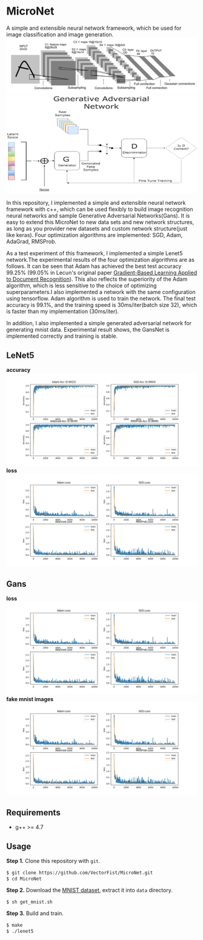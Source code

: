 # MicroNet
A simple and extensible neural network framework, which be used for image classification and image generation.
![lenet5](figures/lenet5.png)
![gans](figures/gans.png)

In this repository, I implemented a simple and extensible neural network framework with c++, which can be used flexibly to build image recognition neural networks and sample Generative Adversarial Networks(Gans). It is easy to extend this MicroNet to new data sets and new network structures, as long as you provider new datasets and custom network structure(just like keras). Four optimization algorithms are implemented: SGD, Adam, AdaGrad, RMSProb. 

As a test experiment of this framework, I implemented a simple Lenet5 network.The experimental results of the four optimization algorithms are as follows. It can be seen that Adam has achieved the best test accuracy 99.25% (99.05% in Lecun's original paper [Gradient-Based Learning Applied to Document Recognition](http://yann.lecun.com/exdb/publis/pdf/lecun-98.pdf)). This also reflects the superiority of the Adam algorithm, which is less sensitive to the choice of optimizing superparameters.I also implemented a network with the same configuration using tensorflow. Adam algorithm is used to train the network. The final test accuracy is 99.1%, and the training speed is 30ms/iter(batch size 32), which is faster than my implementation (30ms/iter).

In addition, I also implemented a simple generated adversarial network for generating mnist data. Experimental result shows, the GansNet is implemented correctly and training is stable.


## LeNet5

**accuracy**
![accuracy](figures/accuracy.png)
**loss**
![loss](figures/loss.png)


## Gans

**loss**
![train loss](figures/loss.png)
**fake mnist images**
![fake mnist images](figures/loss.png)

## Requirements
- g++ >= 4.7

## Usage
**Step 1.** 
Clone this repository with ``git``.
```
$ git clone https://github.com/VectorFist/MicroNet.git
$ cd MicroNet
```

**Step 2.** 
Download the [MNIST dataset](http://yann.lecun.com/exdb/mnist/), extract it into ``data`` directory.
```
$ sh get_mnist.sh
```

**Step 3.** 
Build and train.
```
$ make
$ ./lenet5
```
